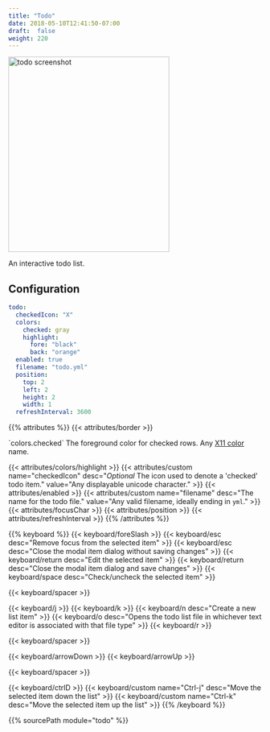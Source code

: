 ```yaml
---
title: "Todo"
date: 2018-05-10T12:41:50-07:00
draft:  false
weight: 220
---
```


<img class="screenshot" src="/imgs/modules/todo.png" width="320" height="388" alt="todo screenshot" />

An interactive todo list.

## Configuration

```yaml
todo:
  checkedIcon: "X"
  colors:
    checked: gray
    highlight:
      fore: "black"
      back: "orange"
  enabled: true
  filename: "todo.yml"
  position:
    top: 2
    left: 2
    height: 2
    width: 1
  refreshInterval: 3600
```

{{% attributes %}}
  {{< attributes/border >}}

  <tr>
    <td>`colors.checked`</td>
    <td>The foreground color for checked rows.</td>
    <td>Any <a href="https://en.wikipedia.org/wiki/X11_color_names">X11 color</a> name.</td>
  </tr>

  {{< attributes/colors/highlight >}}
  {{< attributes/custom name="checkedIcon" desc="_Optional_ The icon used to denote a 'checked' todo item." value="Any displayable unicode character." >}}
  {{< attributes/enabled >}}
  {{< attributes/custom name="filename" desc="The name for the todo file." value="Any valid filename, ideally ending in `yml`." >}}
  {{< attributes/focusChar >}}
  {{< attributes/position >}}
  {{< attributes/refreshInterval >}}
{{% /attributes %}}

{{% keyboard %}}
  {{< keyboard/foreSlash >}}
  {{< keyboard/esc desc="Remove focus from the selected item" >}}
  {{< keyboard/esc desc="Close the modal item dialog without saving changes" >}}
  {{< keyboard/return desc="Edit the selected item" >}}
  {{< keyboard/return desc="Close the modal item dialog and save changes" >}}
  {{< keyboard/space desc="Check/uncheck the selected item" >}}

  {{< keyboard/spacer >}}

  {{< keyboard/j >}}
  {{< keyboard/k >}}
  {{< keyboard/n desc="Create a new list item" >}}
  {{< keyboard/o desc="Opens the todo list file in whichever text editor is associated with that file type" >}}
  {{< keyboard/r >}}

  {{< keyboard/spacer >}}

  {{< keyboard/arrowDown >}}
  {{< keyboard/arrowUp >}}

  {{< keyboard/spacer >}}

  {{< keyboard/ctrlD >}}
  {{< keyboard/custom name="Ctrl-j" desc="Move the selected item down the list" >}}
  {{< keyboard/custom name="Ctrl-k" desc="Move the selected item up the list" >}}
{{% /keyboard %}}

{{% sourcePath module="todo" %}}